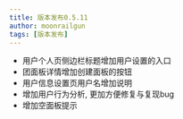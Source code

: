 ```yaml
---
title: 版本发布0.5.11
author: moonrailgun
tags: [版本发布]
---
```


- 用户个人页侧边栏标题增加用户设置的入口
- 团面板详情增加创建面板的按钮
- 用户信息设置页用户名增加说明
- 增加用户行为分析, 更加方便修复与复现bug
- 增加空面板提示
